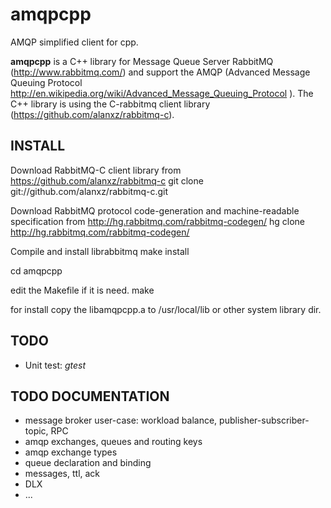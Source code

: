 # amqpcpp
AMQP simplified client for cpp.

**amqpcpp** is a C++ library for Message Queue Server RabbitMQ (http://www.rabbitmq.com/) and support the AMQP (Advanced Message Queuing Protocol http://en.wikipedia.org/wiki/Advanced_Message_Queuing_Protocol ). The C++ library is using the C-rabbitmq client library (https://github.com/alanxz/rabbitmq-c).

INSTALL
-------

Download RabbitMQ-C client library from https://github.com/alanxz/rabbitmq-c
git clone git://github.com/alanxz/rabbitmq-c.git

Download RabbitMQ protocol code-generation and machine-readable specification from http://hg.rabbitmq.com/rabbitmq-codegen/
hg clone  http://hg.rabbitmq.com/rabbitmq-codegen/

Compile and install librabbitmq
make install

cd amqpcpp 

edit the Makefile if it is need.
make 

for install copy the libamqpcpp.a to /usr/local/lib or other system library dir.

TODO
----
- Unit test: *gtest*

TODO DOCUMENTATION
------------------
- message broker user-case: workload balance, publisher-subscriber-topic, RPC 
- amqp exchanges, queues and routing keys
- amqp exchange types
- queue declaration and binding
- messages, ttl, ack
- DLX
- ...

